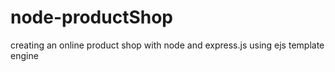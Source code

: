 # node-productShop
creating an online product shop with node and express.js using ejs template engine
